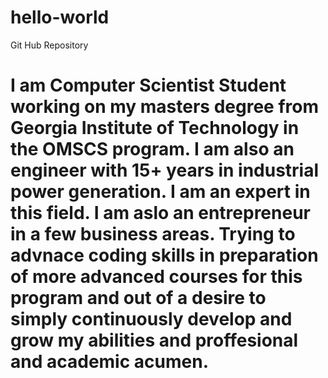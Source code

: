 # hello-world
Git Hub Repository 

# I am Computer Scientist Student working on my masters degree from Georgia Institute of Technology in the OMSCS program. I am also an engineer with 15+ years in industrial power generation. I am an expert in this field. I am aslo an entrepreneur in a few business areas. Trying to advnace coding skills in preparation of more advanced courses for this program and out of a desire to simply continuously develop and grow my abilities and proffesional and academic acumen. 
